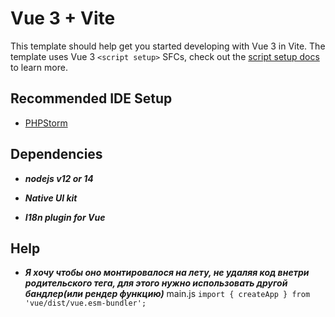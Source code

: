 # Vue 3 + Vite

This template should help get you started developing with Vue 3 in Vite. The template uses Vue 3 `<script setup>` SFCs, check out the [script setup docs](https://v3.vuejs.org/api/sfc-script-setup.html#sfc-script-setup) to learn more.



## Recommended IDE Setup

- [PHPStorm](www.jetbrains.com)

## Dependencies

- ***nodejs v12 or 14***
  
- ***Native UI kit***

- ***I18n plugin for Vue***

## Help

- ***Я хочу чтобы оно монтировалося на лету, не удаляя код внетри родительского тега, для этого нужно использовать другой бандлер(или рендер функцию)***
main.js ```import { createApp } from 'vue/dist/vue.esm-bundler';```